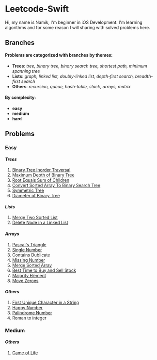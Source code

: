 # Leetcode-Swift
Hi, my name is Namik, I'm beginner in iOS Development. I'm learning algorithms and for some reason I will sharing with solved problems here.
## Branches
#### Problems are categorized with branches by themes: 
* **Trees**:  *tree, binary tree, binary search tree, shortest path, minimum spanning tree*
* **Lists**: *graph, linked list, doubly-linked list, depth-first search, breadth-first search*
* **Others**: *recursion, queue, hash-table, stack, arrays, matrix*

#### By complexity:
- **easy**
- **medium**
- **hard**

## Problems
### Easy 
#### *Trees*
1. [Binary Tree Inorder Traversal](https://github.com/Nam-Namazov/Leetcode-Swift/tree/trees/easy/Binary-Tree-Inorder-Traversal) 
2. [Maximum Depth of Binary Tree](https://github.com/Nam-Namazov/Leetcode-Swift/tree/trees/easy/MaximumDepth)
3. [Root Equals Sum of Children](https://github.com/Nam-Namazov/Leetcode-Swift/tree/trees/easy/RootEqualsSumofChildren)
4. [Convert Sorted Array To Binary Search Tree](https://github.com/Nam-Namazov/Leetcode-Swift/tree/trees/easy/Convert_Sorted_Array_to_Binary_Search_Tree)
5. [Symmetric Tree](https://github.com/Nam-Namazov/Leetcode-Swift/tree/trees/easy/Symmetric_Tree)
6. [Diameter of Binary Tree](https://github.com/Nam-Namazov/Leetcode-Swift/tree/trees/easy/Diameter_of_binary_tree)


#### *Lists*
1. [Merge Two Sorted List](https://github.com/Nam-Namazov/Leetcode-Swift/tree/linked_list/easy/merge_two_sorted_list)
2. [Delete Node in a Linked List](https://github.com/Nam-Namazov/Leetcode-Swift/tree/linked_list/easy/delete_node_in_a_linked_list)

#### *Arrays*
1. [Pascal's Triangle](https://github.com/Nam-Namazov/Leetcode-Swift/tree/Arrays/easy/Pascals_Triangle)
2. [Single Number](https://github.com/Nam-Namazov/Leetcode-Swift/tree/Arrays/easy/Single_Number)
3. [Contains Dublicate](https://github.com/Nam-Namazov/Leetcode-Swift/tree/Arrays/easy/Contains_Dublicate)
4. [Missing Number](https://github.com/Nam-Namazov/Leetcode-Swift/tree/Arrays/easy/Missing_Number)
5. [Merge Sorted Array](https://github.com/Nam-Namazov/Leetcode-Swift/tree/Arrays/easy/Merge_Sorted_Array)
6. [Best Time to Buy and Sell Stock](https://github.com/Nam-Namazov/Leetcode-Swift/tree/Arrays/easy/Best_Time_To_Buy_And_Sell_Stock)
7. [Majority Element](https://github.com/Nam-Namazov/Leetcode-Swift/tree/Arrays/easy/Majority_Element)
8. [Move Zeroes](https://github.com/Nam-Namazov/Leetcode-Swift/tree/Arrays/easy/Move_Zeroes)


#### *Others*
1. [First Unique Character in a String](https://github.com/Nam-Namazov/Leetcode-Swift/tree/Others/easy/First_unique_character_in_string)
2. [Happy Number](https://github.com/Nam-Namazov/Leetcode-Swift/tree/Others/easy/Happy_Number)
3. [Palindrome Number](https://github.com/Nam-Namazov/Leetcode-Swift/tree/Others/easy/Palindrome_Number)
4. [Roman to integer](https://github.com/Nam-Namazov/Leetcode-Swift/tree/Others/easy/roman_to_integer)

### Medium 
#### *Others*
1. [Game of Life](https://github.com/Nam-Namazov/Leetcode-Swift/tree/Others/medium/Game_of_life)
